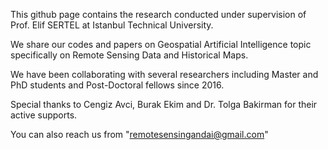 This github page contains the research conducted under supervision of Prof. Elif SERTEL at Istanbul Technical University.

We share our codes and papers on Geospatial Artificial Intelligence topic specifically on Remote Sensing Data and Historical Maps.

We have been collaborating with several researchers including Master and PhD students and Post-Doctoral fellows since 2016. 

Special thanks to Cengiz Avci, Burak Ekim and Dr. Tolga Bakirman for their active supports.

You can also reach us from "remotesensingandai@gmail.com"
